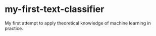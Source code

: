 # my-first-text-classifier
My first attempt to apply theoretical knowledge of machine learning in practice.
